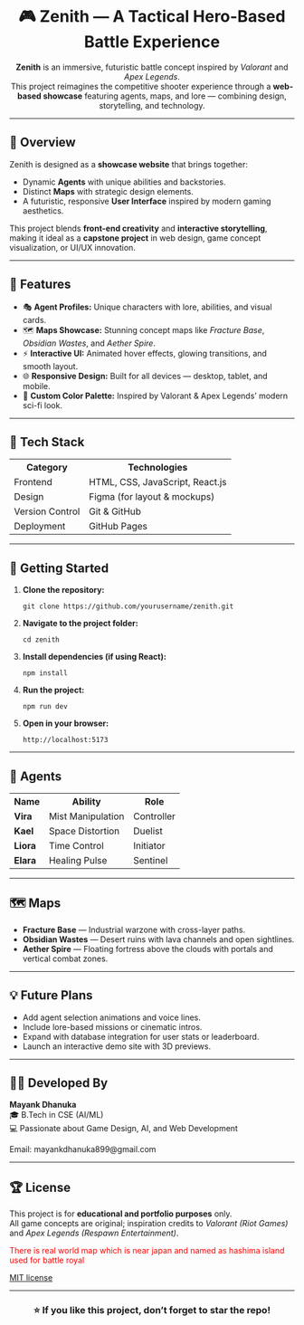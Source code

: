 <h1 align="center">🎮 Zenith — A Tactical Hero-Based Battle Experience</h1>

<p align="center">
  <b>Zenith</b> is an immersive, futuristic battle concept inspired by <i>Valorant</i> and <i>Apex Legends</i>.<br>
  This project reimagines the competitive shooter experience through a <b>web-based showcase</b> featuring agents, maps, and lore — combining design, storytelling, and technology.
</p>

<hr>

<h2>🌌 Overview</h2>
<p>
  Zenith is designed as a <b>showcase website</b> that brings together:
</p>
<ul>
  <li>Dynamic <b>Agents</b> with unique abilities and backstories.</li>
  <li>Distinct <b>Maps</b> with strategic design elements.</li>
  <li>A futuristic, responsive <b>User Interface</b> inspired by modern gaming aesthetics.</li>
</ul>

<p>
  This project blends <b>front-end creativity</b> and <b>interactive storytelling</b>, making it ideal as a <b>capstone project</b> in web design, game concept visualization, or UI/UX innovation.
</p>

<hr>

<h2>🧠 Features</h2>
<ul>
  <li>🎭 <b>Agent Profiles:</b> Unique characters with lore, abilities, and visual cards.</li>
  <li>🗺️ <b>Maps Showcase:</b> Stunning concept maps like <i>Fracture Base</i>, <i>Obsidian Wastes</i>, and <i>Aether Spire</i>.</li>
  <li>⚡ <b>Interactive UI:</b> Animated hover effects, glowing transitions, and smooth layout.</li>
  <li>🌐 <b>Responsive Design:</b> Built for all devices — desktop, tablet, and mobile.</li>
  <li>🎨 <b>Custom Color Palette:</b> Inspired by Valorant & Apex Legends’ modern sci-fi look.</li>
</ul>

<hr>

<h2>🧩 Tech Stack</h2>
<table>
  <tr>
    <th>Category</th>
    <th>Technologies</th>
  </tr>
  <tr>
    <td>Frontend</td>
    <td>HTML, CSS, JavaScript, React.js</td>
  </tr>
  <tr>
    <td>Design</td>
    <td>Figma (for layout & mockups)</td>
  </tr>
  <tr>
    <td>Version Control</td>
    <td>Git & GitHub</td>
  </tr>
  <tr>
    <td>Deployment</td>
    <td>GitHub Pages</td>
  </tr>
</table>

<hr>

<h2>🚀 Getting Started</h2>
<ol>
  <li><b>Clone the repository:</b></li>
  <pre><code>git clone https://github.com/yourusername/zenith.git</code></pre>
  <li><b>Navigate to the project folder:</b></li>
  <pre><code>cd zenith</code></pre>
  <li><b>Install dependencies (if using React):</b></li>
  <pre><code>npm install</code></pre>
  <li><b>Run the project:</b></li>
  <pre><code>npm run dev</code></pre>
  <li><b>Open in your browser:</b></li>
  <pre><code>http://localhost:5173</code></pre>
</ol>

<hr>

<h2>🧠 Agents</h2>
<table>
  <tr>
    <th>Name</th>
    <th>Ability</th>
    <th>Role</th>
  </tr>
  <tr>
    <td><b>Vira</b></td>
    <td>Mist Manipulation</td>
    <td>Controller</td>
  </tr>
  <tr>
    <td><b>Kael</b></td>
    <td>Space Distortion</td>
    <td>Duelist</td>
  </tr>
  <tr>
    <td><b>Liora</b></td>
    <td>Time Control</td>
    <td>Initiator</td>
  </tr>
  <tr>
    <td><b>Elara</b></td>
    <td>Healing Pulse</td>
    <td>Sentinel</td>
  </tr>
</table>

<hr>

<h2>🗺️ Maps</h2>
<ul>
  <li><b>Fracture Base</b> — Industrial warzone with cross-layer paths.</li>
  <li><b>Obsidian Wastes</b> — Desert ruins with lava channels and open sightlines.</li>
  <li><b>Aether Spire</b> — Floating fortress above the clouds with portals and vertical combat zones.</li>
</ul>

<hr>

<h2>💡 Future Plans</h2>
<ul>
  <li>Add agent selection animations and voice lines.</li>
  <li>Include lore-based missions or cinematic intros.</li>
  <li>Expand with database integration for user stats or leaderboard.</li>
  <li>Launch an interactive demo site with 3D previews.</li>
</ul>

<hr>

<h2>👨‍💻 Developed By</h2>
<p>
  <b>Mayank Dhanuka</b><br>
  🎓 B.Tech in CSE (AI/ML)<br>
  💻 Passionate about Game Design, AI, and Web Development<br>
  <p> Email: mayankdhanuka899@gmail.com</p>
</p>

<hr>

<h2>🏆 License</h2>
<p>
  This project is for <b>educational and portfolio purposes</b> only.<br>
  All game concepts are original; inspiration credits to <i>Valorant (Riot Games)</i> and <i>Apex Legends (Respawn Entertainment)</i>.
  <p style="color: red">There is real world map which is near japan and named as hashima island used for battle royal</p>
  <a href="LICENSE">MIT license</a>
</p>

<hr>

<h3 align="center">⭐ If you like this project, don’t forget to star the repo!</h3>
